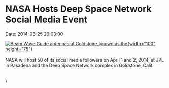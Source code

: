 NASA Hosts Deep Space Network Social Media Event
================================================

Date: 2014-03-25 20:03:00

[![Beam Wave Guide antennas at Goldstone, known as
the](http://www.jpl.nasa.gov/images/dsn/20131217/pia17793-226.jpg){width="100"
height="75"}](http://www.jpl.nasa.gov/news/news.cfm?release=2014-092&rn=news.xml&rst=4088)\
\
NASA will host 50 of its social media followers on April 1 and 2, 2014,
at JPL in Pasadena and the Deep Space Network complex in Goldstone,
Calif.

\
\
